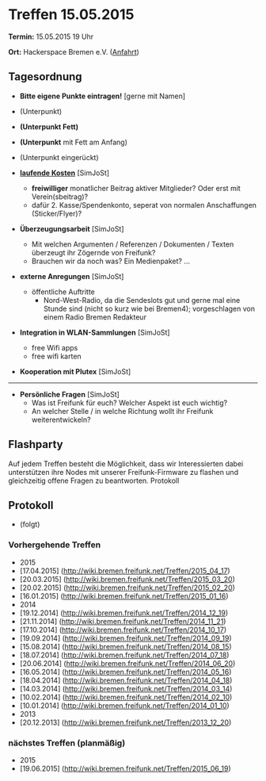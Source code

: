 # Treffen 15.05.2015

**Termin:** 15.05.2015 19 Uhr

**Ort:** Hackerspace Bremen e.V. ([Anfahrt](https://www.hackerspace-bremen.de/anfahrt/))

## Tagesordnung

* **Bitte eigene Punkte eintragen!** [gerne mit Namen]
* (Unterpunkt)
* **(Unterpunkt Fett)**
* **(Unterpunkt** mit Fett am Anfang)
 *  (Unterpunkt eingerückt)
 
* [**laufende Kosten**](http://wiki.bremen.freifunk.net/Kosten) [SimJoSt]
  * **freiwilliger** monatlicher Beitrag aktiver Mitglieder? Oder erst mit Verein(sbeitrag)?
  * dafür 2. Kasse/Spendenkonto, seperat von normalen Anschaffungen (Sticker/Flyer)?

* **Überzeugungsarbeit** [SimJoSt]
  * Mit welchen Argumenten / Referenzen / Dokumenten / Texten überzeugt ihr Zögernde von Freifunk?
  * Brauchen wir da noch was? Ein Medienpaket? ...

* **externe Anregungen** [SimJoSt]
  * öffentliche Auftritte
    * Nord-West-Radio, da die Sendeslots gut und gerne mal eine Stunde sind (nicht so kurz wie bei Bremen4); vorgeschlagen von einem Radio Bremen Redakteur

* **Integration in WLAN-Sammlungen** [SimJoSt]
  * free Wifi apps
  * free wifi karten

* **Kooperation mit Plutex** [SimJoSt]

***

* **Persönliche Fragen** [SimJoSt]
  * Was ist Freifunk für euch? Welcher Aspekt ist euch wichtig?
  * An welcher Stelle / in welche Richtung wollt ihr Freifunk weiterentwickeln?

## Flashparty

Auf jedem Treffen besteht die Möglichkeit, dass wir Interessierten dabei unterstützen ihre Nodes mit unserer Freifunk-Firmware zu flashen und gleichzeitig offene Fragen zu beantworten.
Protokoll

## Protokoll

* (folgt)

### Vorhergehende Treffen
* 2015
 * [17.04.2015] (http://wiki.bremen.freifunk.net/Treffen/2015_04_17)
 * [20.03.2015] (http://wiki.bremen.freifunk.net/Treffen/2015_03_20)
 * [20.02.2015] (http://wiki.bremen.freifunk.net/Treffen/2015_02_20)
 * [16.01.2015] (http://wiki.bremen.freifunk.net/Treffen/2015_01_16)
* 2014
 * [19.12.2014] (http://wiki.bremen.freifunk.net/Treffen/2014_12_19)
 * [21.11.2014] (http://wiki.bremen.freifunk.net/Treffen/2014_11_21)
 * [17.10.2014] (http://wiki.bremen.freifunk.net/Treffen/2014_10_17)
 * [19.09.2014] (http://wiki.bremen.freifunk.net/Treffen/2014_09_19)
 * [15.08.2014] (http://wiki.bremen.freifunk.net/Treffen/2014_08_15)
 * [18.07.2014] (http://wiki.bremen.freifunk.net/Treffen/2014_07_18)
 * [20.06.2014] (http://wiki.bremen.freifunk.net/Treffen/2014_06_20)
 * [16.05.2014] (http://wiki.bremen.freifunk.net/Treffen/2014_05_16)
 * [18.04.2014] (http://wiki.bremen.freifunk.net/Treffen/2014_04_18)
 * [14.03.2014] (http://wiki.bremen.freifunk.net/Treffen/2014_03_14)
 * [10.02.2014] (http://wiki.bremen.freifunk.net/Treffen/2014_02_10)
 * [10.01.2014] (http://wiki.bremen.freifunk.net/Treffen/2014_01_10)
* 2013
 * [20.12.2013] (http://wiki.bremen.freifunk.net/Treffen/2013_12_20)

### nächstes Treffen (planmäßig)
* 2015
 * [19.06.2015] (http://wiki.bremen.freifunk.net/Treffen/2015_06_19)
